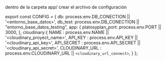 dentro de la carpeta app/ crear el archivo de configuración

export const CONFIG = {
  db: process.env.DB_CONECTION || '<entorno_base_datos>',
  db_test: process.env.DB_CONECTION || "entorno_base_datos_testing",
  app: {
    platosyplan_port: process.env.PORT || 3000,
  },
  cloudinary:{
    NAME        : process.env.NAME || '<cloudinary_proyect_name>',
    API_KEY     : process.env.API_KEY || '<cloudinary_api_key>',
    API_SECRET  : process.env.API_SECRET || '<cloudinary_api_secret>',
    CLOUDINARY_URL  : process.env.CLOUDINARY_URL || `<cloudinary_url_connect>`,
  }
};
